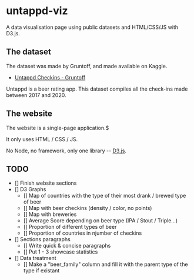 # untappd-viz

A data visualisation page using public datasets and HTML/CSS/JS with D3.js.

## The dataset

The dataset was made by Gruntoff, and made available on Kaggle.

- [Untappd Checkins - Gruntoff](https://www.kaggle.com/datasets/gruntoff/untappd-checkins)

Untappd is a beer rating app. This dataset compiles all the check-ins made between 2017 and 2020.


## The website

The website is a single-page application.$

It only uses HTML / CSS / JS.

No Node, no framework, only one library -- [D3.js](https://d3js.org).

## TODO

- [] Finish website sections 
- [] D3 Graphs
  - [] Map of countries with the type of their most drank / brewed type of beer
  - [] Map with beer checkins (density / color, no points)
  - [] Map with breweries
  - [] Average Score depending on beer type (IPA / Stout / Triple...)
  - [] Proportion of different types of beer
  - [] Proportion of countries in njumber of checkins
- [] Sections paragraphs
  - [] Write quick & concise paragraphs
  - [] Put 1 - 3 showcase statistics
- [] Data treatment
  - [] Make a "beer_family" column and fill it with the parent type of the type if existant
